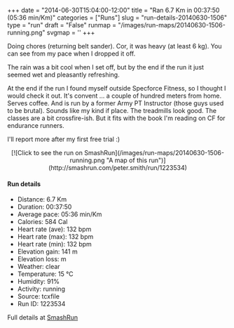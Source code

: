 +++
date = "2014-06-30T15:04:00-12:00"
title = "Ran 6.7 Km in 00:37:50 (05:36 min/Km)"
categories = ["Runs"]
slug = "run-details-20140630-1506"
type = "run"
draft = "False"
runmap = "/images/run-maps/20140630-1506-running.png"
svgmap = '<polyline points="100 40, 97 44, 88 43, 83 40, 81 36, 78 39, 76 38, 64 48, 65 49, 64 48, 56 52, 45 55, 40 57, 35 54, 34 49, 25 47, 20 51, 14 55, 6 60, 0 60, 0 63, 2 63, 22 60, 49 63, 58 62, 64 60, 80 48">'
+++

Doing chores (returning belt sander). Cor, it was heavy (at least 6 kg). You can see from my pace when I dropped it off. 

The rain was a bit cool when I set off, but by the end if the run it just seemed wet and pleasantly refreshing. 

At the end if the run I found myself outside Specforce Fitness, so I thought I would check it out. It's convent ... a couple of hundred meters from home. Serves coffee. And is run by a former Army PT Instructor (those guys used to be brutal). Sounds like my kind if place. The treadmills look good.  The classes are a bit crossfire-ish. But it fits with the book I'm reading on CF for endurance runners. 

I'll report more after my first free trial :)



<!--more-->

<center>
[![Click to see the run on SmashRun](/images/run-maps/20140630-1506-running.png "A map of this run")](http://smashrun.com/peter.smith/run/1223534)
</center>

#### Run details

* Distance: 6.7 Km
* Duration: 00:37:50
* Average pace: 05:36 min/Km
* Calories: 584 Cal
* Heart rate (ave): 132 bpm
* Heart rate (max): 132 bpm
* Heart rate (min): 132 bpm
* Elevation gain: 141 m
* Elevation loss:  m
* Weather: clear
* Temperature: 15 &deg;C
* Humidity: 91%
* Activity: running
* Source: tcxfile
* Run ID: 1223534

Full details at [SmashRun](http://smashrun.com/peter.smith/run/1223534)